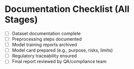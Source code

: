 # Documentation Checklist (All Stages)

- [ ] Dataset documentation complete
- [ ] Preprocessing steps documented
- [ ] Model training reports archived
- [ ] Model card prepared (e.g., purpose, risks, limits)
- [ ] Regulatory traceability ensured
- [ ] Final report reviewed by QA/compliance team
